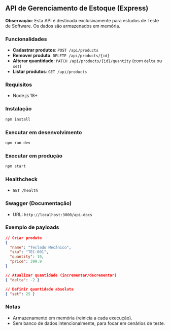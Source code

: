 ## API de Gerenciamento de Estoque (Express)

**Observação**: Esta API é destinada exclusivamente para estudos de Teste de Software. Os dados são armazenados em memória.

### Funcionalidades
- **Cadastrar produtos**: `POST /api/products`
- **Remover produto**: `DELETE /api/products/{id}`
- **Alterar quantidade**: `PATCH /api/products/{id}/quantity` (com `delta` ou `set`)
- **Listar produtos**: `GET /api/products`

### Requisitos
- Node.js 18+

### Instalação
```bash
npm install
```

### Executar em desenvolvimento
```bash
npm run dev
```

### Executar em produção
```bash
npm start
```

### Healthcheck
- `GET /health`

### Swagger (Documentação)
- URL: `http://localhost:3000/api-docs`

### Exemplo de payloads
```json
// Criar produto
{
  "name": "Teclado Mecânico",
  "sku": "TEC-001",
  "quantity": 10,
  "price": 399.9
}
```

```json
// Atualizar quantidade (incrementar/decrementar)
{ "delta": -2 }

// Definir quantidade absoluta
{ "set": 25 }
```

### Notas
- Armazenamento em memória (reinicia a cada execução).
- Sem banco de dados intencionalmente, para focar em cenários de teste.


